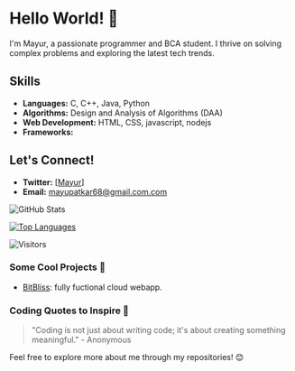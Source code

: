 # Hello World! 👋

I'm Mayur, a passionate programmer and BCA student. I thrive on solving complex problems and exploring the latest tech trends.

## Skills
- **Languages:** C, C++, Java, Python
- **Algorithms:** Design and Analysis of Algorithms (DAA)
- **Web Development:** HTML, CSS, javascript, nodejs
- **Frameworks:** 

## Let's Connect!
- **Twitter:** [[Mayur](https://x.com/mayurpatkar68?t=x81TllvAZ9pmkAUm9z53ag&s=08)]
- **Email:** mayupatkar68@gmail.com.com

![GitHub Stats](https://github-readme-stats.vercel.app/api?username=Mayur68&show_icons=true&theme=radical)

[![Top Languages](https://github-readme-stats.vercel.app/api/top-langs/?username=Mayur68&layout=compact&theme=radical)](https://github.com/Mayur68)

![Visitors](https://visitor-badge.glitch.me/badge?page_id=YourGitHubUsername.YourGitHubUsername)

### Some Cool Projects 🚀
- [BitBliss](link): fully fuctional cloud webapp.

### Coding Quotes to Inspire 🌟
> "Coding is not just about writing code; it's about creating something meaningful." - Anonymous

Feel free to explore more about me through my repositories! 😊
